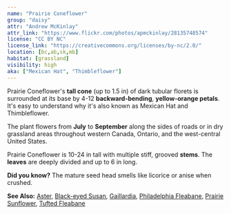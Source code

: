 ```yaml
---
name: "Prairie Coneflower"
group: "daisy"
attr: "Andrew McKinlay"
attr_link: "https://www.flickr.com/photos/apmckinlay/28135748574"
license: "CC BY NC"
license_link: "https://creativecommons.org/licenses/by-nc/2.0/"
location: [bc,ab,sk,mb]
habitat: [grassland]
visibility: high
aka: ["Mexican Hat", "Thimbleflower"]
---
```

Prairie Coneflower's **tall cone** (up to 1.5 in) of dark tubular florets is surrounded at its base by 4-12 **backward-bending**, **yellow-orange petals**. It's easy to understand why it's also known as Mexican Hat and Thimbleflower.

The plant flowers from **July** to **September** along the sides of roads or in dry grassland areas throughout western Canada, Ontario, and the west-central United States.

Prairie Coneflower is 10-24 in tall with multiple stiff, grooved **stems**. The **leaves** are deeply divided and up to 6 in long.

**Did you know?** The mature seed head smells like licorice or anise when crushed.

<!-- generated, do not edit -->
**See Also:**
[Aster](/plants/aster),
[Black-eyed Susan](/plants/blackesus),
[Gaillardia](/plants/gaillard),
[Philadelphia Fleabane](/plants/philflea),
[Prairie Sunflower](/plants/prasun),
[Tufted Fleabane](/plants/tuftflea)
